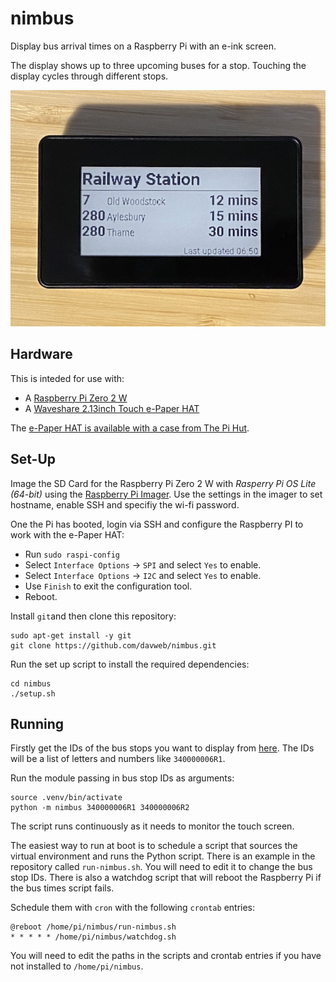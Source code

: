 # nimbus

Display bus arrival times on a Raspberry Pi with an e-ink screen.

The display shows up to three upcoming buses for a stop. Touching the display cycles through different stops.

![Photo of nimbus running](sample.jpeg)

## Hardware
This is inteded for use with:

* A [Raspberry Pi Zero 2 W](https://www.raspberrypi.com/products/raspberry-pi-zero-2-w/)
* A [Waveshare 2.13inch Touch e-Paper HAT](https://www.waveshare.com/wiki/2.13inch_Touch_e-Paper_HAT)

The [e-Paper HAT is available with a case from The Pi Hut](https://thepihut.com/products/2-13-touchscreen-e-paper-display-case-for-raspberry-pi-zero).

## Set-Up

Image the SD Card for the Raspberry Pi Zero 2 W with *Rasperry Pi OS Lite (64-bit)* using the [Raspberry Pi Imager](https://www.raspberrypi.com/software/).  Use the settings in the imager to set hostname, enable SSH and specifiy the wi-fi password.

One the Pi has booted, login via SSH and configure the Raspberry PI to work with the e-Paper HAT:

* Run `sudo raspi-config`
* Select `Interface Options` → `SPI` and select `Yes` to enable.
* Select `Interface Options` → `I2C` and select `Yes` to enable.
* Use `Finish` to exit the configuration tool.
* Reboot.

Install `git`and then clone this repository:

```
sudo apt-get install -y git
git clone https://github.com/davweb/nimbus.git
```

Run the set up script to install the required dependencies:

```
cd nimbus
./setup.sh
```

## Running
Firstly get the IDs of the bus stops you want to display from [here](https://bus.traveluk.info/index.php/stop-finder).  The IDs will be a list of letters and numbers like `340000006R1`.

Run the module passing in bus stop IDs as arguments:

```
source .venv/bin/activate
python -m nimbus 340000006R1 340000006R2
```

The script runs continuously as it needs to monitor the touch screen.

The easiest way to run at boot is to schedule a script that sources the virtual environment and runs the Python script.  There is an example in the repository called `run-nimbus.sh`.  You will need to edit it to change the bus stop IDs. There is also a watchdog script that will reboot the Raspberry Pi if the bus times script fails.

Schedule them with `cron` with the following `crontab` entries:

```
@reboot /home/pi/nimbus/run-nimbus.sh
* * * * * /home/pi/nimbus/watchdog.sh
```

You will need to edit the paths in the scripts and crontab entries if you have not installed to `/home/pi/nimbus`.






